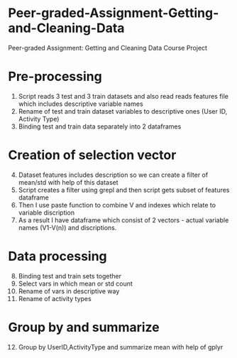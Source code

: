 # Peer-graded-Assignment-Getting-and-Cleaning-Data
Peer-graded Assignment: Getting and Cleaning Data Course Project

# Pre-processing
1. Script reads 3 test and 3 train datasets and also read reads features file which includes descriptive variable names
2. Rename of test and train dataset variables to descriptive ones (User ID, Activity Type)
3. Binding test and train data separately into 2 dataframes

# Creation of selection vector
4. Dataset features includes description so we can create a filter of mean/std with help of this dataset
5. Script creates a filter using grepl and then script gets subset of features dataframe
6. Then I use paste function to combine V and indexes which relate to variable discription
7. As a result I have dataframe which consist of 2 vectors - actual variable names (V1-V(n)) and discriptions.

# Data processing
8. Binding test and train sets together
9. Select vars in which mean or std count
10. Rename of vars in descriptive way
11. Rename of activity types

# Group by and summarize
12. Group by UserID,ActivityType and summarize mean with help of gplyr
